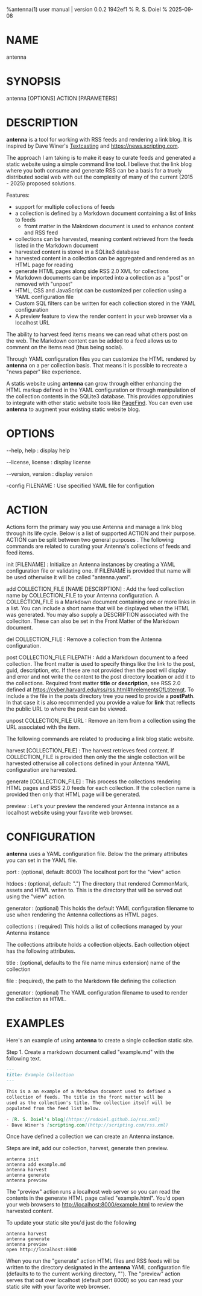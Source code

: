 %antenna(1) user manual | version 0.0.2 1942ef1
% R. S. Doiel
% 2025-09-08

# NAME

antenna

# SYNOPSIS

antenna [OPTIONS] ACTION [PARAMETERS]

# DESCRIPTION

**antenna** is a tool for working with RSS feeds and rendering a link blog.
It is inspired by Dave Winer's [Textcasting](https://textcasting.org) and
<https://news.scripting.com>.

The approach I am taking is to make it easy to curate feeds and generated a static
website using a simple command line tool. I believe that the link blog where you
both consume and generate RSS can be a basis for a truely distributed social web
with out the complexity of many of the current (2015 - 2025) proposed solutions.

Features:

- support for multiple collections of feeds
- a collection is defined by a Markdown document containing a list of links to feeds
  - fromt matter in the Makrdown document is used to enhance content and RSS feed
- collections can be harvested, meaning content retrieved from the feeds listed in the Markdown document
- harvested content is stored in a SQLite3 database
- harvested content in a collection can be aggregated and rendered as an HTML page for reading
- generate HTML pages along side RSS 2.0 XML for collections
- Markdown documents can be imported into a collection as a "post" or removed with "unpost"
- HTML, CSS and JavaScript can be customized per collection using a YAML configuration file
- Custom SQL filters can be written for each collection stored in the YAML configuration 
- A preview feature to view the render content in your web browser via a localhost URL

The ability to harvest feed items means we can read what others post on the web. The Markdown content
can be added to a feed allows us to comment on the items read (thus being social).

Through YAML configuration files you can customize the HTML rendered by **antenna** on a per
collection basis. That means it is possible to recreate a "news paper" like experience. 

A statis website using **antenna** can grow through either enhancing the HTML markup defined
in the YAML configuration or through manipulation of the collection contents in the SQLite3 database.
This provides opporutinies to integrate with other static website tools like
[PageFind](https://pagefind.app "A browser side search engine"). You can even use
**antenna** to augment your existing static website blog.

# OPTIONS

--help, help
: display help

--license, license
: display license

--version, version
: display version

-config FILENAME
: Use specified YAML file for configution

# ACTION

Actions form the primary way you use Antenna and manage a link blog through its life cycle. Below
is a list of supported ACTION and their purpose. ACTION can be split between two general purposes
. The following commands are related to curating your Antenna's collections of feeds and feed items.

init [FILENAME]
: Initialize an Antenna instances by creating a YAML configuration file or validating one. If
FILENAME is provided that name will be used otherwise it will be called "antenna.yaml".

add COLLECTION_FILE [NAME DESCRIPTION]
: Add the feed collection name by COLLECTION_FILE to your Antenna configuration.
A COLLECTION_FILE is a Markdown document containing one or more links in a list. You 
can include a short name that will be displayed when the HTML was generated. You may
also supply a DESCRIPTION associated with the colleciton. These can also be set in
the Front Matter of the Markdown document.

del COLLECTION_FILE
: Remove a collection from the Antenna configuration.

post COLLECTION_FILE FILEPATH
: Add a Markdown document to a feed collection. The front matter is used to 
specify things like the link to the post, guid, description, etc. If these are not
provided then the post will display and error and not write the content to the
post directory location or add it to the collections. Required front matter
**title** or **description**, see
RSS 2.0 defined at <https://cyber.harvard.edu/rss/rss.html#hrelementsOfLtitemgt>.
To include a the file in the posts directory tree you need to provide a **postPath**.
In that case it is also recommended you provide a value for **link** that reflects the
public URL to where the post can be viewed.

unpost COLLECTION_FILE URL
: Remove an item from a collection using the URL associated with the item.

The following commands are related to producing a link blog static website.

harvest [COLLECTION_FILE]
: The harvest retrieves feed content. If COLLECTION_FILE is provided then only the 
the single collection will be harvested otherwise all collections defined in your
Antenna YAML configuration are harvested.

generate [COLLECTION_FILE]
: This process the collections rendering HTML pages and RSS 2.0 feeds for each collection.
If the collection name is provided then only that HTML page will be generated.

preview
: Let's your preview the rendered your Antenna instance as a localhost website using
your favorite web browser.

# CONFIGURATION

**antenna** uses a YAML configuration file. Below the the primary attributes you can
set in the YAML file.

port
: (optional, default: 8000) The localhost port for the "view" action

htdocs
: (optional, default: ".") The directory that rendered CommonMark, assets and HTML writen to. This is the directory
that will be served out using the "view" action.

generator
: (optional) This holds the default YAML configuration filename to use when
rendering the Antenna collections as HTML pages.

collections
: (required) This holds a list of collections managed by your Antenna instance

The collections attribute holds a collection objects. Each collection object has
the following attributes.

title
: (optional, defaults to the file name minus extension) name of the collection

file
: (required), the path to the Markdown file defining the collection

generator
: (optional) The YAML configuration filename to used to render the colllection
as HTML.

# EXAMPLES

Here's an example of using **antenna** to create a single collection static site.

Step 1. Create a markdown document called "example.md" with the following text.

~~~markdown
---
title: Example Collection
---

This is a an example of a Markdown document used to defined a 
collection of feeds. The title in the front matter will be 
used as the collection's title. The collection itself will be
populated from the feed list below.

- [R. S. Doiel's blog](https://rsdoiel.github.io/rss.xml)
- Dave Winer's [scripting.com](http://scripting.com/rss.xml)
~~~

Once have defined a collection we can create an Antenna instance.

Steps are init, add our collection, harvest, generate then preview.

~~~shell
antenna init
antenna add example.md
antenna harvest
antenna generate
antenna preview
~~~

The "preview" action runs a localhost web server so you can read the
contents in the generate HTML page called "example.html". You'd open
your web browsers to <http://localhost:8000/example.html> to review
the harvested content.

To update your static site you'd just do the following

~~~shell
antenna harvest
antenna generate
antenna preview
open http://localhost:8000
~~~

When you run the "generate" action HTML files and RSS feeds will
be written to the directory designated in the **antenna** YAML
configuration file (defaults to to the current working directory, "").
The "preview" action  serves that out over localhost (default port 8000)
so you can read your static site with your favorite web browser.


